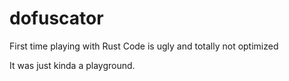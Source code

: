 # dofuscator
First time playing with Rust
Code is ugly and totally not optimized

It was just kinda a playground.

